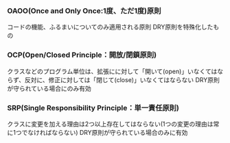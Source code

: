 ### OAOO(Once and Only Once:1度、ただ1度)原則

コードの機能、ふるまいについてのみ適用される原則
DRY原則を特殊化したもの

### OCP(Open/Closed Principle：開放/閉鎖原則)

クラスなどのプログラム単位は、拡張にに対して「開いて(open)」いなくてはならず、反対に、修正に対しては「閉じて(close)」いなくてはならない
DRY原則が守られている場合にのみ有効

### SRP(Single Responsibility Principle：単一責任原則) 

クラスに変更を加える理由は2つ以上存在してはならない(1つの変更の理由は常に1つでなければならない)
DRY原則が守られている場合のみに有効
